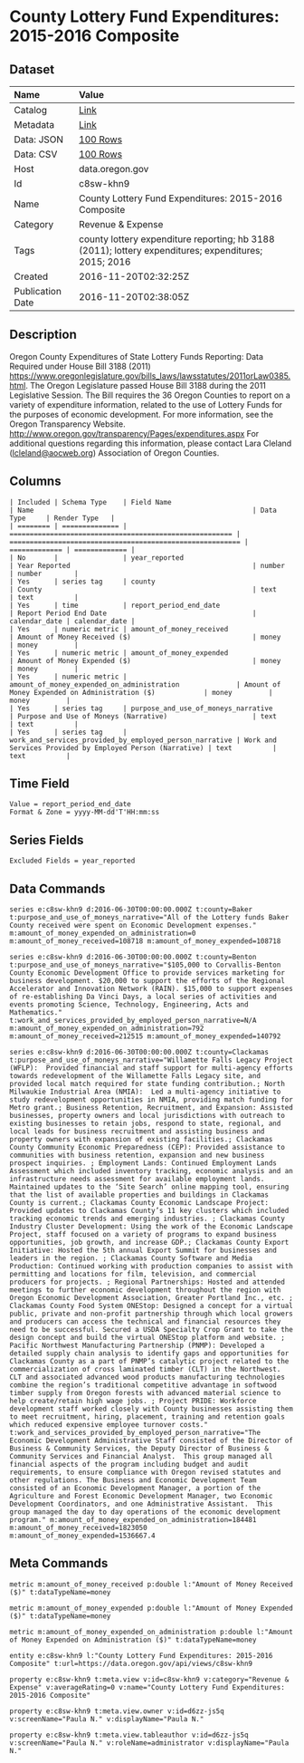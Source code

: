 # County Lottery Fund Expenditures: 2015-2016 Composite

## Dataset

| Name | Value |
| :--- | :---- |
| Catalog | [Link](https://catalog.data.gov/dataset/county-lottery-fund-expenditures-2016-2015-composite) |
| Metadata | [Link](https://data.oregon.gov/api/views/c8sw-khn9) |
| Data: JSON | [100 Rows](https://data.oregon.gov/api/views/c8sw-khn9/rows.json?max_rows=100) |
| Data: CSV | [100 Rows](https://data.oregon.gov/api/views/c8sw-khn9/rows.csv?max_rows=100) |
| Host | data.oregon.gov |
| Id | c8sw-khn9 |
| Name | County Lottery Fund Expenditures: 2015-2016 Composite |
| Category | Revenue & Expense |
| Tags | county lottery expenditure reporting; hb 3188 (2011); lottery expenditures; expenditures; 2015; 2016 |
| Created | 2016-11-20T02:32:25Z |
| Publication Date | 2016-11-20T02:38:05Z |

## Description

Oregon County Expenditures of State Lottery Funds Reporting: Data Required under House Bill 3188 (2011) https://www.oregonlegislature.gov/bills_laws/lawsstatutes/2011orLaw0385.html. The Oregon Legislature passed House Bill 3188 during the 2011 Legislative Session. The Bill requires the 36 Oregon Counties to report on a variety of expenditure information, related to the use of Lottery Funds for the purposes of economic development. For more information, see the Oregon Transparency Website. http://www.oregon.gov/transparency/Pages/expenditures.aspx
For additional questions regarding this information, please contact Lara Cleland (lcleland@aocweb.org) Association of Oregon Counties.

## Columns

```ls
| Included | Schema Type    | Field Name                                              | Name                                                      | Data Type     | Render Type   |
| ======== | ============== | ======================================================= | ========================================================= | ============= | ============= |
| No       |                | year_reported                                           | Year Reported                                             | number        | number        |
| Yes      | series tag     | county                                                  | County                                                    | text          | text          |
| Yes      | time           | report_period_end_date                                  | Report Period End Date                                    | calendar_date | calendar_date |
| Yes      | numeric metric | amount_of_money_received                                | Amount of Money Received ($)                              | money         | money         |
| Yes      | numeric metric | amount_of_money_expended                                | Amount of Money Expended ($)                              | money         | money         |
| Yes      | numeric metric | amount_of_money_expended_on_administration              | Amount of Money Expended on Administration ($)            | money         | money         |
| Yes      | series tag     | purpose_and_use_of_moneys_narrative                     | Purpose and Use of Moneys (Narrative)                     | text          | text          |
| Yes      | series tag     | work_and_services_provided_by_employed_person_narrative | Work and Services Provided by Employed Person (Narrative) | text          | text          |
```

## Time Field

```ls
Value = report_period_end_date
Format & Zone = yyyy-MM-dd'T'HH:mm:ss
```

## Series Fields

```ls
Excluded Fields = year_reported
```

## Data Commands

```ls
series e:c8sw-khn9 d:2016-06-30T00:00:00.000Z t:county=Baker t:purpose_and_use_of_moneys_narrative="All of the Lottery funds Baker County received were spent on Economic Development expenses." m:amount_of_money_expended_on_administration=0 m:amount_of_money_received=108718 m:amount_of_money_expended=108718

series e:c8sw-khn9 d:2016-06-30T00:00:00.000Z t:county=Benton t:purpose_and_use_of_moneys_narrative="$105,000 to Corvallis-Benton County Economic Development Office to provide services marketing for business development. $20,000 to support the efforts of the Regional Accelerator and Innovation Network (RAIN). $15,000 to support expenses of re-establishing Da Vinci Days, a local series of activities and events promoting Science, Technology, Engineering, Acts and Mathematics." t:work_and_services_provided_by_employed_person_narrative=N/A m:amount_of_money_expended_on_administration=792 m:amount_of_money_received=212515 m:amount_of_money_expended=140792

series e:c8sw-khn9 d:2016-06-30T00:00:00.000Z t:county=Clackamas t:purpose_and_use_of_moneys_narrative="Willamette Falls Legacy Project (WFLP):  Provided financial and staff support for multi-agency efforts towards redevelopment of the Willamette Falls Legacy site, and provided local match required for state funding contribution.; North Milwaukie Industrial Area (NMIA):  Led a multi-agency initiative to study redevelopment opportunities in NMIA, providing match funding for Metro grant.; Business Retention, Recruitment, and Expansion: Assisted businesses, property owners and local jurisdictions with outreach to existing businesses to retain jobs, respond to state, regional, and local leads for business recruitment and assisting business and property owners with expansion of existing facilities.; Clackamas County Community Economic Preparedness (CEP): Provided assistance to communities with business retention, expansion and new business prospect inquiries. ; Employment Lands: Continued Employment Lands Assessment which included inventory tracking, economic analysis and an infrastructure needs assessment for available employment lands. Maintained updates to the ‘Site Search’ online mapping tool, ensuring that the list of available properties and buildings in Clackamas County is current.; Clackamas County Economic Landscape Project: Provided updates to Clackamas County’s 11 key clusters which included tracking economic trends and emerging industries. ; Clackamas County Industry Cluster Development: Using the work of the Economic Landscape Project, staff focused on a variety of programs to expand business opportunities, job growth, and increase GDP.; Clackamas County Export Initiative: Hosted the 5th annual Export Summit for businesses and leaders in the region. ; Clackamas County Software and Media Production: Continued working with production companies to assist with permitting and locations for film, television, and commercial producers for projects. ; Regional Partnerships: Hosted and attended meetings to further economic development throughout the region with Oregon Economic Development Association, Greater Portland Inc., etc. ; Clackamas County Food System ONEStop: Designed a concept for a virtual public, private and non-profit partnership through which local growers and producers can access the technical and financial resources they need to be successful. Secured a USDA Specialty Crop Grant to take the design concept and build the virtual ONEStop platform and website. ; Pacific Northwest Manufacturing Partnership (PNMP): Developed a detailed supply chain analysis to identify gaps and opportunities for Clackamas County as a part of PNMP’s catalytic project related to the commercialization of cross laminated timber (CLT) in the Northwest. CLT and associated advanced wood products manufacturing technologies combine the region’s traditional competitive advantage in softwood timber supply from Oregon forests with advanced material science to help create/retain high wage jobs. ; Project PRIDE: Workforce development staff worked closely with County businesses assisting them to meet recruitment, hiring, placement, training and retention goals which reduced expensive employee turnover costs." t:work_and_services_provided_by_employed_person_narrative="The Economic Development Administrative Staff consisted of the Director of Business & Community Services, the Deputy Director of Business & Community Services and Financial Analyst.  This group managed all financial aspects of the program including budget and audit requirements, to ensure compliance with Oregon revised statutes and other regulations. The Business and Economic Development Team consisted of an Economic Development Manager, a portion of the Agriculture and Forest Economic Development Manager, two Economic Development Coordinators, and one Administrative Assistant.  This group managed the day to day operations of the economic development program." m:amount_of_money_expended_on_administration=184481 m:amount_of_money_received=1823050 m:amount_of_money_expended=1536667.4
```

## Meta Commands

```ls
metric m:amount_of_money_received p:double l:"Amount of Money Received ($)" t:dataTypeName=money

metric m:amount_of_money_expended p:double l:"Amount of Money Expended ($)" t:dataTypeName=money

metric m:amount_of_money_expended_on_administration p:double l:"Amount of Money Expended on Administration ($)" t:dataTypeName=money

entity e:c8sw-khn9 l:"County Lottery Fund Expenditures: 2015-2016 Composite" t:url=https://data.oregon.gov/api/views/c8sw-khn9

property e:c8sw-khn9 t:meta.view v:id=c8sw-khn9 v:category="Revenue & Expense" v:averageRating=0 v:name="County Lottery Fund Expenditures: 2015-2016 Composite"

property e:c8sw-khn9 t:meta.view.owner v:id=d6zz-js5q v:screenName="Paula N." v:displayName="Paula N."

property e:c8sw-khn9 t:meta.view.tableauthor v:id=d6zz-js5q v:screenName="Paula N." v:roleName=administrator v:displayName="Paula N."
```